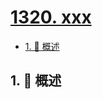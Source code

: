 # [1320. xxx](https://github.com/Tdahuyou/TNotes.leetcode/tree/main/notes/1320.%20xxx)

<!-- region:toc -->

- [1. 📝 概述](#1--概述)

<!-- endregion:toc -->

## 1. 📝 概述
